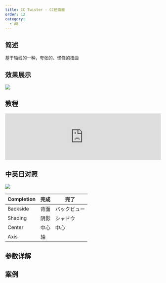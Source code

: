 ```yaml
---
title: CC Twister - CC扭曲器
order: 12
category:
  - AE
---
```


## 简述

基于轴线的一种，夸张的、怪怪的扭曲

## 效果展示

![](https://cdn.yuelili.com/20220103204534.png)

## 教程

<iframe src="https://player.bilibili.com/player.html?bvid=BV1e34y1X7Vj&page=80&high_quality=1" width="100%" allowfullscreen="allowfullscreen" frameborder="0"></iframe>

## 中英日对照

![](https://mir.yuelili.com/wp-content/uploads/user/AE/effects/AE-Effects-Transition-CC_Twister.png)

| Completion | 完成 | 完了         |
| ---------- | ---- | ------------ |
| Backside   | 背面 | バックビュー |
| Shading    | 阴影 | シャドウ     |
| Center     | 中心 | 中心         |
| Axis       | 轴   |              |

## 参数详解

## 案例
